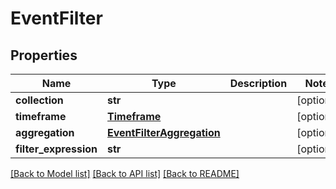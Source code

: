 # EventFilter

## Properties
Name | Type | Description | Notes
------------ | ------------- | ------------- | -------------
**collection** | **str** |  | [optional] 
**timeframe** | [**Timeframe**](Timeframe.md) |  | [optional] 
**aggregation** | [**EventFilterAggregation**](EventFilterAggregation.md) |  | [optional] 
**filter_expression** | **str** |  | [optional] 

[[Back to Model list]](../README.md#documentation-for-models) [[Back to API list]](../README.md#documentation-for-api-endpoints) [[Back to README]](../README.md)


